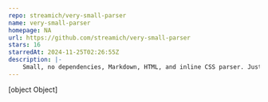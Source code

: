 ```yaml
---
repo: streamich/very-small-parser
name: very-small-parser
homepage: NA
url: https://github.com/streamich/very-small-parser
stars: 16
starredAt: 2024-11-25T02:26:55Z
description: |-
    Small, no dependencies, Markdown, HTML, and inline CSS parser. Just 4KB, available as ESM module from CDN.
---
```


[object Object]

